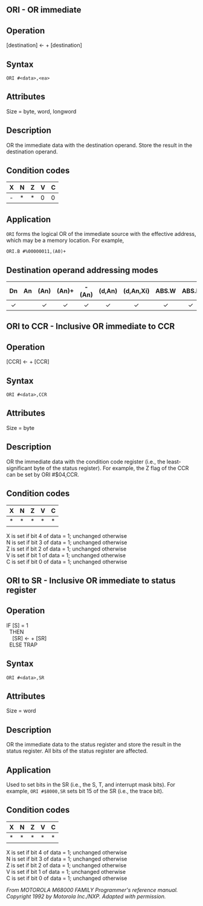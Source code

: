 ## ORI - OR immediate

## Operation
[destination] ← <literal> + [destination]

## Syntax
```assembly
ORI #<data>,<ea>
```

## Attributes
Size = byte, word, longword

## Description
OR the immediate data with the destination operand. Store the
result in the destination operand.

## Condition codes
|X|N|Z|V|C|
|--|--|--|--|--|
|-|*|*|0|0|

## Application
`ORI` forms the logical OR of the immediate source with the
effective address, which may be a memory location. For example,

```
ORI.B #%00000011,(A0)+
```

## Destination operand addressing modes
|Dn|An|(An)|(An)+|-(An)|(d,An)|(d,An,Xi)|ABS.W|ABS.L|(d,PC)|(d,PC,Xn)|imm|
|:-:|:-:|:-:|:-:|:-:|:-:|:-:|:-:|:-:|:-:|:-:|:-:|
|✓||✓|✓|✓|✓|✓|✓|✓||||

## ORI to CCR - Inclusive OR immediate to CCR

## Operation
[CCR] ← <literal> + [CCR]

## Syntax
```assembly
ORI #<data>,CCR
```

## Attributes
Size = byte

## Description
OR the immediate data with the condition code register (i.e., the
least-significant byte of the status register). For example, the Z
flag of the CCR can be set by ORI #$04,CCR.

## Condition codes
|X|N|Z|V|C|
|--|--|--|--|--|
|*|*|*|*|*|

X is set if bit 4 of data = 1; unchanged otherwise</br>
N is set if bit 3 of data = 1; unchanged otherwise</br>
Z is set if bit 2 of data = 1; unchanged otherwise</br>
V is set if bit 1 of data = 1; unchanged otherwise</br>
C is set if bit 0 of data = 1; unchanged otherwise</br>

## ORI to SR - Inclusive OR immediate to status register

## Operation
IF [S] = 1<br/>
&nbsp;&nbsp;THEN<br/>
&nbsp;&nbsp;&nbsp;&nbsp;[SR] ← <literal> + [SR]<br/>
&nbsp;&nbsp;ELSE TRAP

## Syntax
```assembly
ORI #<data>,SR
```

## Attributes
Size = word

## Description
OR the immediate data to the status register and store the result
in the status register. All bits of the status register are affected.


## Application
Used to set bits in the SR (i.e., the S, T, and interrupt mask bits).
For example, `ORI #$8000,SR` sets bit 15 of the SR (i.e., the trace
bit).

## Condition codes
|X|N|Z|V|C|
|--|--|--|--|--|
|*|*|*|*|*|

X is set if bit 4 of data = 1; unchanged otherwise<br/>
N is set if bit 3 of data = 1; unchanged otherwise<br/>
Z is set if bit 2 of data = 1; unchanged otherwise<br/>
V is set if bit 1 of data = 1; unchanged otherwise<br/>
C is set if bit 0 of data = 1; unchanged otherwise

*From MOTOROLA M68000 FAMILY Programmer's reference manual. Copyright 1992 by Motorola Inc./NXP. Adapted with permission.*